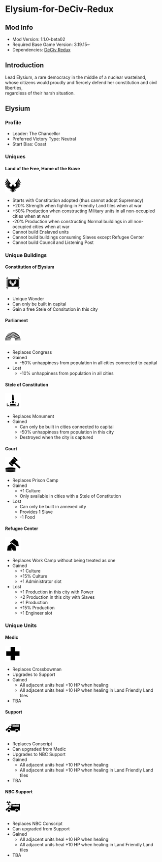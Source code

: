 # Elysium-for-DeCiv-Redux

## Mod Info

- Mod Version: 1.1.0-beta02
- Required Base Game Version: 3.19.15~
- Dependencies: [DeCiv Redux](https://github.com/SpacedOutChicken/DeCiv-Redux)

## Introduction

Lead Elysium, a rare democracy in the middle of a nuclear wasteland, \
whose citizens would proudly and fiercely defend her constitution and civil liberties, \
regardless of their harsh situation.

## Elysium

### Profile

- Leader: The Chancellor
- Preferred Victory Type: Neutral
- Start Bias: Coast

### Uniques

#### Land of the Free, Home of the Brave

<img src="docs/Elysium.png" alt="Icon of Elysium" height="50" />

- Starts with Constitution adopted (thus cannot adopt Supremacy)
- +20% Strength when fighting in Friendly Land tiles when at war
- +50% Production when constructing Military units in all non-occupied cities when at war
- -20% Production when constructing Normal buildings in all non-occupied cities when at war
- Cannot build Enslaved units
- Cannot build buildings consuming Slaves except Refugee Center
- Cannot build Council and Listening Post

### Unique Buildings

#### Constitution of Elysium

<img src="Images/BuildingIcons/Constitution of Elysium.png" alt="Icon of the Constitution of Elysium" height="50" />

- Unique Wonder
- Can only be built in capital
- Gain a free Stele of Consitution in this city

#### Parliament

<img src="Images/BuildingIcons/Parliament.png" alt="Icon of the Parliament" height="50" />

- Replaces Congress
- Gained
  - -50% unhappiness from population in all cities connected to capital
- Lost
  - -10% unhappiness from population in all cities

#### Stele of Constitution

<img src="Images/BuildingIcons/Stele of Constitution.png" alt="Icon of a Stele of Constitution" height="50" />

- Replaces Monument
- Gained
  - Can only be built in cities connected to capital
  - -50% unhappiness from population in this city
  - Destroyed when the city is captured

#### Court

<img src="Images/BuildingIcons/Court.png" alt="Icon of a Court" height="50" />

- Replaces Prison Camp
- Gained
  - +1 Culture
  - Only available in cities with a Stele of Constitution
- Lost
  - Can only be built in annexed city
  - Provides 1 Slave
  - -1 Food

#### Refugee Center

<img src="Images/BuildingIcons/Refugee Center.png" alt="Icon of a Refugee Center" height="50" />

- Replaces Work Camp without being treated as one
- Gained
  - +1 Culture
  - +15% Culture
  - +1 Administrator slot
- Lost
  - +1 Production in this city with Power
  - +2 Production in this city with Slaves
  - +1 Production
  - +15% Production
  - +1 Engineer slot

### Unique Units

#### Medic

<img src="docs/Medic.png" alt="Icon of a Medic" height="50" />

- Replaces Crossbowman
- Upgrades to Support
- Gained
  - All adjacent units heal +10 HP when healing
  - All adjacent units heal +10 HP when healing in Land Friendly Land tiles
- TBA

#### Support

<img src="docs/Support.png" alt="Icon of a Support" height="50" />

- Replaces Conscript
- Can upgraded from Medic
- Upgrades to NBC Support
- Gained
  - All adjacent units heal +10 HP when healing
  - All adjacent units heal +10 HP when healing in Land Friendly Land tiles
- TBA

#### NBC Support

<img src="docs/NBC Support.png" alt="Icon of a NBC Support" height="50" />

- Replaces NBC Conscript
- Can upgraded from Support
- Gained
  - All adjacent units heal +10 HP when healing
  - All adjacent units heal +10 HP when healing in Land Friendly Land tiles
- TBA
